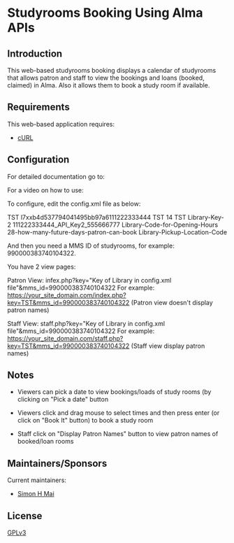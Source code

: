 # Studyrooms Booking Using Alma APIs

## Introduction

This web-based studyrooms booking  displays a calendar of studyrooms that allows patron and staff to view the bookings and loans (booked, claimed) in Alma. Also it allows them to book a study room if available.

## Requirements

This web-based application requires:

* [cURL](https://www.php.net/manual/en/book.curl.php)

## Configuration

For detailed documentation go to: 

For a video on how to use: 

To configure, edit the config.xml file as below: 

<?xml version="1.0" encoding="UTF-8" standalone="yes"?>
<libraries>
<library>
<key>TST</key>
<apikey>l7xxb4d537794041495bb97a6111222333444</apikey>
<lib_code>TST</lib_code>
<adv_date>14</adv_date>
<lib_pickup_code>TST</lib_pickup_code>
</library>
<library>
<key>Library-Key-2</key>
<apikey>111222333444_API_Key2_555666777</apikey>
<lib_code>Library-Code-for-Opening-Hours</lib_code>
<adv_date>28-how-many-future-days-patron-can-book</adv_date>
<lib_pickup_code>Library-Pickup-Location-Code</lib_pickup_code>
</library>
</libraries>

And then you need a MMS ID of studyrooms, for example: 990000383740104322. 

You have 2 view pages:

Patron View: infex.php?key="Key of Library in config.xml file"&mms_id=990000383740104322
For example: https://your_site_domain.com/index.php?key=TST&mms_id=990000383740104322
(Patron view doesn't display patron names)

Staff View: staff.php?key="Key of Library in config.xml file"&mms_id=990000383740104322
For example: https://your_site_domain.com/staff.php?key=TST&mms_id=990000383740104322
(Staff view display patron names)

## Notes

- Viewers can pick a date to view bookings/loads of study rooms (by clicking on "Pick a date" button

- Viewers click and drag mouse to select times and then press enter (or click on "Book It" button) to book a study room

- Staff click on "Display Patron Names" button to view patron names of booked/loan rooms

## Maintainers/Sponsors

Current maintainers:

* [Simon H Mai](https://github.com/simonhm)

## License

[GPLv3](http://www.gnu.org/licenses/gpl-3.0.txt)
